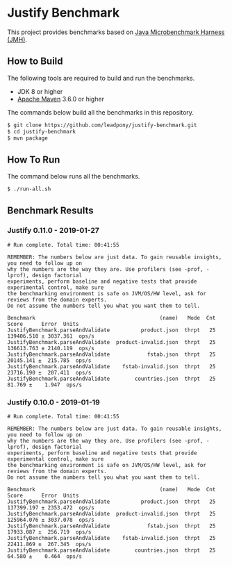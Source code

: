 # Justify Benchmark

This project provides benchmarks based on [Java Microbenchmark Harness (JMH)].

## How to Build

The following tools are required to build and run the benchmarks.

* JDK 8 or higher
* [Apache Maven] 3.6.0 or higher

The commands below build all the benchmarks in this repository.

```bash
$ git clone https://github.com/leadpony/justify-benchmark.git
$ cd justify-benchmark
$ mvn package
```

## How To Run

The command below runs all the benchmarks.

```bash
$ ./run-all.sh
```

## Benchmark Results

### Justify 0.11.0 - 2019-01-27

```
# Run complete. Total time: 00:41:55

REMEMBER: The numbers below are just data. To gain reusable insights, you need to follow up on
why the numbers are the way they are. Use profilers (see -prof, -lprof), design factorial
experiments, perform baseline and negative tests that provide experimental control, make sure
the benchmarking environment is safe on JVM/OS/HW level, ask for reviews from the domain experts.
Do not assume the numbers tell you what you want them to tell.

Benchmark                                        (name)   Mode  Cnt       Score      Error  Units
JustifyBenchmark.parseAndValidate          product.json  thrpt   25  139406.510 ± 3037.361  ops/s
JustifyBenchmark.parseAndValidate  product-invalid.json  thrpt   25  136613.763 ± 2140.119  ops/s
JustifyBenchmark.parseAndValidate            fstab.json  thrpt   25   20145.141 ±  215.785  ops/s
JustifyBenchmark.parseAndValidate    fstab-invalid.json  thrpt   25   23716.190 ±  207.411  ops/s
JustifyBenchmark.parseAndValidate        countries.json  thrpt   25      81.769 ±    1.947  ops/s
```

### Justify 0.10.0 - 2019-01-19

```
# Run complete. Total time: 00:41:55

REMEMBER: The numbers below are just data. To gain reusable insights, you need to follow up on
why the numbers are the way they are. Use profilers (see -prof, -lprof), design factorial
experiments, perform baseline and negative tests that provide experimental control, make sure
the benchmarking environment is safe on JVM/OS/HW level, ask for reviews from the domain experts.
Do not assume the numbers tell you what you want them to tell.

Benchmark                                        (name)   Mode  Cnt       Score      Error  Units
JustifyBenchmark.parseAndValidate          product.json  thrpt   25  137399.197 ± 2353.472  ops/s
JustifyBenchmark.parseAndValidate  product-invalid.json  thrpt   25  125964.076 ± 3037.078  ops/s
JustifyBenchmark.parseAndValidate            fstab.json  thrpt   25   17933.087 ±  256.719  ops/s
JustifyBenchmark.parseAndValidate    fstab-invalid.json  thrpt   25   22411.869 ±  267.345  ops/s
JustifyBenchmark.parseAndValidate        countries.json  thrpt   25      64.580 ±    0.464  ops/s
```

[Java Microbenchmark Harness (JMH)]: https://openjdk.java.net/projects/code-tools/jmh/
[Apache Maven]: https://maven.apache.org/
